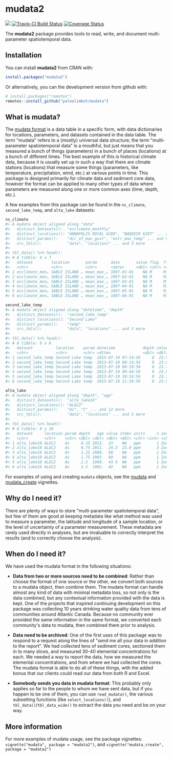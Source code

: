 
<!-- README.md is generated from README.Rmd. Please edit that file -->
mudata2
=======

[![](http://cranlogs.r-pkg.org/badges/mudata2)](https://cran.r-project.org/package=mudata2) [![Travis-CI Build Status](https://travis-ci.org/paleolimbot/mudata.svg?branch=master)](https://travis-ci.org/paleolimbot/mudata) [![Coverage Status](https://img.shields.io/codecov/c/github/paleolimbot/mudata/master.svg)](https://codecov.io/github/paleolimbot/mudata?branch=master)

The **mudata2** package provides tools to read, write, and document multi-parameter spatiotemporal data.

Installation
------------

You can install **mudata2** from CRAN with:

``` r
install.packages("mudata2")
```

Or alternatively, you can the development version from github with:

``` r
# install.packages("remotes")
remotes::install_github("paleolimbot/mudata")
```

What is mudata?
---------------

The [mudata format](http://www.facetsjournal.com/doi/10.1139/facets-2017-0026) is a data table in a specific form, with data dictionaries for locations, parameters, and datasets contained in the data table. The term "mudata" refers to a (mostly) universal data structure; the term "multi-parameter spatiotemporal data" is a mouthful, but just means that you measured a bunch of things (parameters) in a bunch of places (locations) at a bunch of different times. The best example of this is historical climate data, because it is usually set up in such a way that there are climate stations (locations) that measure some things (parameters, like temperature, precipitation, wind, etc.) at various points in time. This package is designed primarily for climate data and sediment core data, however the format can be applied to many other types of data where parameters are measured along one or more common axes (time, depth, etc.).

A few examples from this package can be found in the `ns_climate`, `second_lake_temp`, and `alta_lake` datasets:

``` r
ns_climate
#> A mudata object aligned along "date"
#>   distinct_datasets():  "ecclimate_monthly"
#>   distinct_locations(): "ANNAPOLIS ROYAL 6289", "BADDECK 6297" ... and 13 more
#>   distinct_params():    "dir_of_max_gust", "extr_max_temp" ... and 9 more
#>   src_tbls():           "data", "locations" ... and 3 more
#> 
#> tbl_data() %>% head():
#> # A tibble: 6 x 7
#>   dataset        location       param      date       value flag  flag_text
#>   <chr>          <chr>          <chr>      <date>     <dbl> <chr> <chr>    
#> 1 ecclimate_mon… SABLE ISLAND … mean_max_… 1897-01-01    NA M     Missing  
#> 2 ecclimate_mon… SABLE ISLAND … mean_max_… 1897-02-01    NA M     Missing  
#> 3 ecclimate_mon… SABLE ISLAND … mean_max_… 1897-03-01    NA M     Missing  
#> 4 ecclimate_mon… SABLE ISLAND … mean_max_… 1897-04-01    NA M     Missing  
#> 5 ecclimate_mon… SABLE ISLAND … mean_max_… 1897-05-01    NA M     Missing  
#> 6 ecclimate_mon… SABLE ISLAND … mean_max_… 1897-06-01    NA M     Missing
```

``` r
second_lake_temp
#> A mudata object aligned along "datetime", "depth"
#>   distinct_datasets():  "second_lake_temp"
#>   distinct_locations(): "Second Lake"
#>   distinct_params():    "temp"
#>   src_tbls():           "data", "locations" ... and 3 more
#> 
#> tbl_data() %>% head():
#> # A tibble: 6 x 6
#>   dataset          location    param datetime            depth value
#>   <chr>            <chr>       <chr> <dttm>              <dbl> <dbl>
#> 1 second_lake_temp Second Lake temp  2013-07-10 07:14:56     0  23.9
#> 2 second_lake_temp Second Lake temp  2013-07-10 08:14:56     0  23.8
#> 3 second_lake_temp Second Lake temp  2013-07-10 09:29:56     0  23.7
#> 4 second_lake_temp Second Lake temp  2013-07-10 09:44:56     0  23.8
#> 5 second_lake_temp Second Lake temp  2013-07-10 10:14:56     0  23.7
#> 6 second_lake_temp Second Lake temp  2013-07-10 11:29:56     0  23.9
```

``` r
alta_lake
#> A mudata object aligned along "depth", "age"
#>   distinct_datasets():  "alta_lake16"
#>   distinct_locations(): "ALGC2"
#>   distinct_params():    "As", "C" ... and 12 more
#>   src_tbls():           "data", "locations" ... and 3 more
#> 
#> tbl_data() %>% head():
#> # A tibble: 6 x 10
#>   dataset     location param depth   age value stdev units     n zone  
#>   <chr>       <chr>    <chr> <dbl> <dbl> <dbl> <dbl> <chr> <int> <chr> 
#> 1 alta_lake16 ALGC2    As     0.25 2015.  23    NA   ppm       1 Zone 3
#> 2 alta_lake16 ALGC2    As     0.75 2011.  24.3  23.0 ppm       3 Zone 3
#> 3 alta_lake16 ALGC2    As     1.25 2008.  60    NA   ppm       1 Zone 3
#> 4 alta_lake16 ALGC2    As     1.75 2003.  60    NA   ppm       1 Zone 3
#> 5 alta_lake16 ALGC2    As     2.5  1998.  43.4  NA   ppm       1 Zone 3
#> 6 alta_lake16 ALGC2    As     3.5  1982.  42    NA   ppm       1 Zone 3
```

For examples of using and creating `mudata` objects, see the [mudata](https://cran.r-project.org/package=mudata2/vignettes/mudata.html) and [mudata\_create](https://cran.r-project.org/package=mudata2/vignettes/mudata_create.html) vignettes.

Why do I need it?
-----------------

There are plenty of ways to store "multi-parameter spatiotemporal data", but few of them are good at keeping metadata like what method was used to measure a parameter, the latitude and longitude of a sample location, or the level of uncertainty of a parameter measurement. These metadata are rarely used directly in analyses, but are invaluable to correctly interpret the results (and to correctly choose the analysis).

When do I need it?
------------------

We have used the mudata format in the following situations:

-   **Data from two or more sources need to be combined**: Rather than choose the format of one source or the other, we convert both sources to a mudata object, then combine them. The mudata format can handle almost any kind of data with minimal metadata loss, so not only is the data combined, but any contextual information provided with the data is kept. One of the projects that inspired continuing development on this package was collecting 10 years drinking water quality data from tens of communities around Atlantic Canada. Because no community ever provided the same information in the same format, we converted each community's data to mudata, then combined them prior to analysis.

-   **Data need to be archived**: One of the first uses of this package was to respond to a request along the lines of "send me all your data in addition to the report". We had collected tens of sediment cores, sectioned them in to many slices, and measured 30-40 elemental concentrations for each. We needed a way to report the data, how we measured the elemental concentrations, and from where we had collected the cores. The mudata format is able to do all of these things, with the added bonus that our clients could read our data from both R and Excel.

-   **Somebody sends you data in mudata format**: This probably only applies so far to the people to whom we have sent data, but if you happen to be one of them, you can use `read_mudata()`, the various subsetting functions (like `select_locations()`), and `tbl_data()`/`tbl_data_wide()` to extract the data you need and be on your way.

More information
----------------

For more examples of mudata usage, see the package vignettes: `vignette("mudata", package = "mudata2")`, and `vignette("mudata_create", package = "mudata2")`
